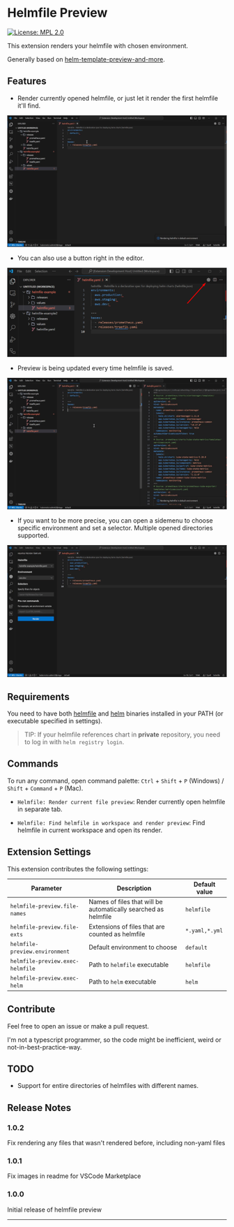 # Helmfile Preview

[![License: MPL 2.0](https://img.shields.io/badge/License-MPL_2.0-brightgreen.svg)](https://opensource.org/licenses/MPL-2.0)

This extension renders your helmfile with chosen environment.

Generally based on [helm-template-preview-and-more](https://github.com/Nestsiarenka/helm-template-preview-and-more).

## Features

* Render currently opened helmfile, or just let it render the first helmfile it'll find.

![Open preview via command palette](media/demo/helmfile-command.gif)

* You can also use a button right in the editor.

![Open preview with button](media/demo/helmfile-button.png)

* Preview is being updated every time helmfile is saved.

![Auto update](media/demo/helmfile-realtime-update.gif)

* If you want to be more precise, you can open a sidemenu to choose specific environment and set a selector. Multiple opened directories supported.

![Precise settings in sidebar](media/demo/helmfile-sidebar.gif)

## Requirements

You need to have both [helmfile](https://helmfile.readthedocs.io/en/latest/#installation) and [helm](https://helm.sh/docs/intro/install/) binaries installed in your PATH (or executable specified in settings).

> TIP: If your helmfile references chart in **private** repository, you need to log in with `helm registry login`.

## Commands

To run any command, open command palette: `Ctrl` + `Shift` + `P` (Windows) / `Shift` + `Command` + `P` (Mac).

* `Helmfile: Render current file preview`: Render currently open helmfile in separate tab.

* `Helmfile: Find helmfile in workspace and render preview`: Find helmfile in current workspace and open its render.

## Extension Settings

This extension contributes the following settings:

| **Parameter**                    | **Description**                                                       | **Default value** |
|----------------------------------|-----------------------------------------------------------------------|-------------------|
| `helmfile-preview.file-names`    | Names of files that will be automatically searched as helmfile        | `helmfile`        |
| `helmfile-preview.file-exts`     | Extensions of files that are counted as helmfile                      | `*.yaml,*.yml`    |
| `helmfile-preview.environment`   | Default environment to choose                                         | `default`         |
| `helmfile-preview.exec-helmfile` | Path to `helmfile` executable                                         | `helmfile`        |
| `helmfile-preview.exec-helm`     | Path to `helm` executable                                             | `helm`            |

## Contribute

Feel free to open an issue or make a pull request.

I'm not a typescript programmer, so the code might be inefficient, weird or not-in-best-practice-way.

## TODO

* Support for entire directories of helmfiles with different names.

## Release Notes

### 1.0.2

Fix rendering any files that wasn't rendered before, including non-yaml files

### 1.0.1

Fix images in readme for VSCode Marketplace

### 1.0.0

Initial release of helmfile preview

---
